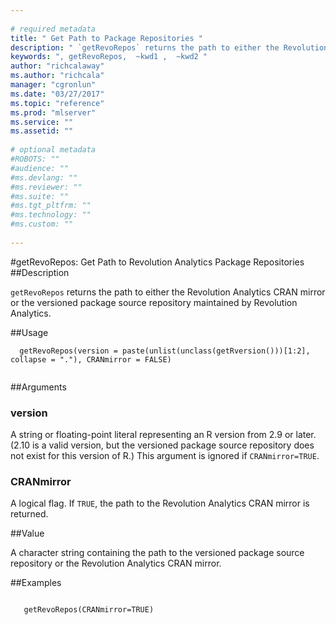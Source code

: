 ```yaml
--- 
 
# required metadata 
title: " Get Path to Package Repositories " 
description: " `getRevoRepos` returns the path to either the Revolution Analytics CRAN mirror or the versioned package source repository maintained by Microsoft. " 
keywords: ", getRevoRepos,  ~kwd1 ,  ~kwd2 " 
author: "richcalaway"
ms.author: "richcala" 
manager: "cgronlun" 
ms.date: "03/27/2017" 
ms.topic: "reference" 
ms.prod: "mlserver" 
ms.service: "" 
ms.assetid: "" 
 
# optional metadata 
#ROBOTS: "" 
#audience: "" 
#ms.devlang: "" 
#ms.reviewer: "" 
#ms.suite: "" 
#ms.tgt_pltfrm: "" 
#ms.technology: "" 
#ms.custom: "" 
 
--- 
```

 
 
 
 #getRevoRepos:  Get Path to Revolution Analytics Package Repositories  
 ##Description
 
`getRevoRepos` returns the path to either the Revolution Analytics CRAN mirror or the
versioned package source repository maintained by Revolution Analytics.
 
 
 ##Usage

```   
  getRevoRepos(version = paste(unlist(unclass(getRversion()))[1:2], collapse = "."), CRANmirror = FALSE)
 
```
 
 ##Arguments

   
    
 ### version
  A string or floating-point literal representing an R version from 2.9 or later. (2.10 is a valid version, but the versioned package source repository does not exist for this version of R.) This argument is ignored if `CRANmirror=TRUE`.  
  
    
 ### CRANmirror
  A logical flag. If `TRUE`, the path to the Revolution Analytics CRAN mirror is returned.  
  
 
 
 ##Value
 
A character string containing the path to the versioned package source repository
or the Revolution Analytics CRAN mirror.
 
 

 
 

 
 
 
 
 
 
 ##Examples

 ```
   
    getRevoRepos(CRANmirror=TRUE)
 
```
 
 
 
